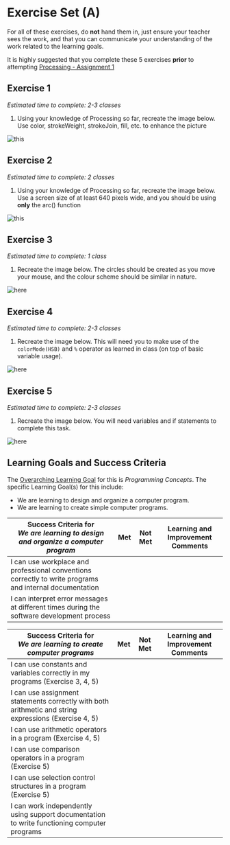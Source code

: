 # Exercise Set (A)

For all of these exercises, do **not** hand them in, just ensure your teacher sees the work, and that you can communicate your understanding of the work related to the learning goals.

It is highly suggested that you complete these 5 exercises **prior** to attempting [Processing - Assignment 1](Processing-Assignment-1)

## Exercise 1
_Estimated time to complete: 2-3 classes_

1. Using your knowledge of Processing so far, recreate the image below. Use color, strokeWeight, strokeJoin, fill, etc. to enhance the picture

![this](http://mrseidel.com/images/Processing/3U/Exercise1_3U.png)

## Exercise 2
_Estimated time to complete: 2 classes_

1. Using your knowledge of Processing so far, recreate the image below. Use a screen size of at least 640 pixels wide, and you should be using **only** the arc() function

![this](http://mrseidel.com/images/Processing/3U/Exercise2_3U.png)

## Exercise 3
_Estimated time to complete: 1 class_

1. Recreate the image below.  The circles should be created as you move your mouse, and the colour scheme should be similar in nature.

![here](http://mrseidel.com/images/Processing/3U/Exercise3_3U.gif)

## Exercise 4
_Estimated time to complete: 2-3 classes_

1. Recreate the image below. This will need you to make use of the ```colorMode(HSB)``` and ```%``` operator as learned in class (on top of basic variable usage).

![here](http://mrseidel.com/images/Processing/3U/Exercise4_3U.gif)  

## Exercise 5
_Estimated time to complete: 2-3 classes_

1. Recreate the image below. You will need variables and if statements to complete this task.

![here](http://mrseidel.com/images/Processing/3U/Exercise5_3U.gif)


## Learning Goals and Success Criteria

The [Overarching Learning Goal](./images/ICS3U.jpg) for this is _Programming Concepts_.
The specific Learning Goal(s) for this include:
  * We are learning to design and organize a computer program.
  * We are learning to create simple computer programs.


| Success Criteria for <br/> _We are learning to design and organize a computer program_ | Met | Not Met | Learning and Improvement Comments |
| ----------- | --- | ------ | ------- |
| I can use workplace and professional conventions correctly to write programs and internal documentation | | | |
| I can interpret error messages at different times during the software development process | | | |

| Success Criteria for <br/> _We are learning to create computer programs_ | Met | Not Met | Learning and Improvement Comments |
| ----------- | --- | ------ | ------- |
| I can use constants and variables correctly in my programs (Exercise 3, 4, 5) | | | |
| I can use assignment statements correctly with both arithmetic and string expressions (Exercise 4, 5) | | | |
| I can use arithmetic operators in a program (Exercise 4, 5) | | | |
| I can use comparison operators in a program (Exercise 5) | | | |
| I can use selection control structures in a program (Exercise 5) | | | |
| I can work independently using support documentation to write functioning computer programs | | | |

